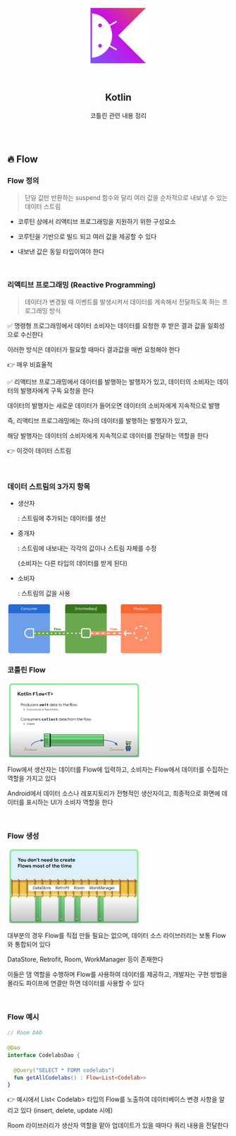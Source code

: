 <div align="center">
  <p>
    <img src="../README.assets/kotlin-hero.png">
  </p>
  <br>
  <h2>Kotlin</h2>
  <p>코틀린 관련 내용 정리</p>
  <br>
  <br>
</div>

## 🔥 Flow

### Flow 정의

> 단일 값만 반환하는 suspend 함수와 달리 여러 값을 순차적으로 내보낼 수 있는 데이터 스트림

- 코루틴 상에서 리액티브 프로그래밍을 지원하기 위한 구성요소

- 코루틴을 기반으로 빌드 되고 여러 값을 제공할 수 있다
- 내보낸 값은 동일 타입이여야 한다

<br>

### 리액티브 프로그래밍 (Reactive Programming)

> 데이터가 변경될 때 이벤트를 발생시켜서 데이터를 계속해서 전달하도록 하는 프로그래밍 방식

✅ 명령형 프로그래밍에서 데이터 소비자는 데이터를 요청한 후 받은 결과 값을 일회성으로 수신한다

이러한 방식은 데이터가 필요할 때마다 결과값을 매번 요청해야 한다

👉 매우 비효율적

✅ 리액티브 프로그래밍에서 데이터를 발행하는 발행자가 있고, 데이터의 소비자는 데이터의 발행자에게 구독 요청을 한다

데이터의 발행자는 새로운 데이터가 들어오면 데이터의 소비자에게 지속적으로 발행

즉, 리액티브 프로그래밍에는 하나의 데이터를 발행하는 발행자가 있고,

해당 발행자는 데이터의 소비자에게 지속적으로 데이터를 전달하는 역할을 한다

👉 이것이 데이터 스트림

<br>

### 데이터 스트림의 3가지 항목

- 생산자

  : 스트림에 추가되는 데이터를 생산

- 중개자

  : 스트림에 내보내는 각각의 값이나 스트림 자체를 수정

  (소비자는 다른 타입의 데이터를 받게 된다)

- 소비자

  : 스트림의 값을 사용

<img src="../README.assets/flow.png" alt="flow" align="center" width="70%" />

<br>

### 코틀린 Flow

<img src="../README.assets/flow2.png" alt="flow2" align="center" width="60%" />

Flow에서 생산자는 데이터를 Flow에 입력하고, 소비자는 Flow에서 데이터를 수집하는 역할을 가지고 있다

Android에서 데이터 소스나 레포지토리가 전형적인 생산자이고, 최종적으로 화면에 데이터를 표시하는 UI가 소비자 역할을 한다

<br>

### Flow 생성

<img src="../README.assets/flow3.png" alt="flow3" align="center" width="60%" />

대부분의 경우 Flow를 직접 만들 필요는 없으며, 데이터 소스 라이브러리는 보통 Flow와 통합되어 있다

DataStore, Retrofit, Room, WorkManager 등이 존재한다

이들은 댐 역할을 수행하며 Flow를 사용하여 데이터를 제공하고, 개발자는 구현 방법을 몰라도 파이프에 연결만 하면 데이터를 사용할 수 있다

<br>

### Flow 예시

```kotlin
// Room DAO

@Dao
interface CodelabsDao {
  
  @Query("SELECT * FORM codelabs")
  fun getAllCodelabs() : Flow<List<Codelab>>
}
```

👉 예시에서 List< Codelab> 타입의 Flow를 노출하여 데이터베이스 변경 사항을 알리고 있다 (insert, delete, update 시에)

Room 라이브러리가 생산자 역할을 맡아 업데이트가 있을 때마다 쿼리 내용을 전달한다
